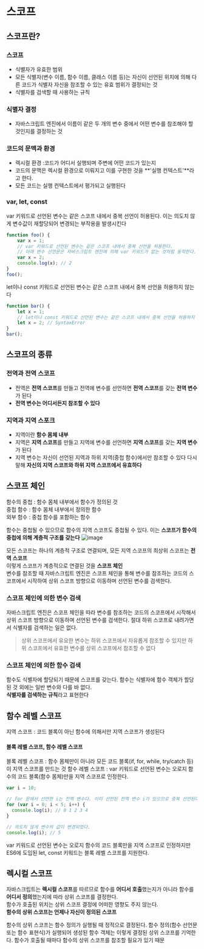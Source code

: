 # 스코프

## 스코프란?

### 스코프

- 식별자가 유효한 범위
- 모든 식별자(변수 이름, 함수 이름, 클래스 이름 등)는 자신이 선언된 위치에 의해 다른 코드가 식별자 자신을 참조할 수 있는 유효 범위가 결정되는 것
- 식별자를 검색할 때 사용하는 규칙

### 식별자 결정

- 자바스크립트 엔진에서 이름이 같은 두 개의 변수 중에서 어떤 변수를 참조해야 할 것인지를 결정하는 것

### 코드의 문맥과 환경

- 렉시컬 환경 :코드가 어디서 실행되며 주변에 어떤 코드가 있는지
- 코드의 문맥은 렉시컬 환경으로 이뤄지고 이를 구현한 것을 **'실행 컨텍스트'**라고 한다.
- 모든 코드는 실행 컨텍스트에서 평가되고 실행된다

### var, let, const

var 키워드로 선언된 변수는 같은 스코프 내에서 중복 선언이 허용된다. 이는 의도치 않게 변수값이 재할당되어 변경되는 부작용을 발생시킨다

```JavaScript
function foo() {
    var x = 1;
    // var 키워드로 선언된 변수는 같은 스코프 내에서 중복 선언을 허용한다.
    // 아래 변수 선언문은 자바스크립트 엔진에 의해 var 키워드가 없는 것처럼 동작한다.
    var x = 2;
    console.log(x); // 2
}
foo();
```

let이나 const 키워드로 선언된 변수는 같은 스코프 내에서 중복 선언을 허용하지 않는다

```JavaScript
function bar() {
    let x = 1;
    // let이나 const 키워드로 선언된 변수는 같은 스코프 내에서 중복 선언을 허용하지 않는다
    let x = 2; // SyntaxError
}
bar();
```

## 스코프의 종류

### 전역과 전역 스코프

- 전역은 **전역 스코프**를 만들고 전역에 변수를 선언하면 **전역 스코프**를 갖는 **전역 변수**가 된다
- **전역 변수는 어디서든지 참조할 수 있다**

### 지역과 지역 스포크

- 지역이란 **함수 몸체 내부**
- 지역은 **지역 스코프**를 만들고 지역에 변수를 선언하면 **지역 스코프**를 갖는 **지역 변수**가 된다
- 지역 변수는 자신이 선언된 지역과 하위 지역(중첩 함수)에서만 참조할 수 있다 다시 말해 **자신의 지역 스코프와 하위 지역 스코프에서 유효하다**

## 스코프 체인

함수의 중첩 : 함수 몸체 내부에서 함수가 정의된 것<br>
중첩 함수 : 함수 몸체 내부에서 정의한 함수<br>
외부 함수 : 중첩 함수를 포함하는 함수<br>

함수는 중첩될 수 있으므로 함수의 지역 스코프도 중첩될 수 있다. 이는 **스코프가 함수의 중첩에 의해 계층적 구조를 갖는다**
![image](https://user-images.githubusercontent.com/89209626/150940992-e40cf244-7152-46a1-a842-5d09a11890f1.png)

모든 스코프는 하나의 계층적 구조로 연결되며, 모든 지역 스코프의 최상위 스코프는 **전역 스코프**<br>
이렇게 스코프가 계층적으로 연결된 것을 **스코프 체인** <br>
변수를 참조할 때 자바스크립트 엔진은 스코프 체인을 통해 변수를 참조하는 코드의 스코프에서 시작하여 상위 스코프 방향으로 이동하며 선언된 변수를 검색한다.

### 스코프 체인에 의한 변수 검색

자바스크립트 엔진은 스코프 체인을 따라 변수를 참조하는 코드의 스코프에서 시작해서 상위 스코프 방향으로 이동하며 선언된 변수를 검색한다. 절대 하위 스코프로 내려가면서 식별자를 검색하는 일은 없다. <br>

> 상위 스코프에서 유요한 변수는 하위 스코프에서 자유롭게 참조할 수 있지만 하위 스코프에서 유효한 변수를 상위 스코프에서 참조할 수 없다

### 스코프 체인에 의한 함수 검색

함수도 식별자에 할당되기 때문에 스코프를 갖는다. 함수는 식별자에 함수 객체가 할당된 것 외에는 일반 변수와 다를 바 없다.<br>
**식별자를 검색하는 규칙**라고 표현한다

## 함수 레벨 스코프

지역 스코프 : 코드 블록이 아닌 함수에 의해서만 지역 스코프가 생성된다

#### 블록 레벨 스코프, 함수 레벨 스코프

블록 레벨 스코프 : 함수 몸체만이 아니라 모든 코드 블록(if, for, while, try/catch 등)이 지역 스코프를 만드는 것
함수 레벨 스코프 : var 키워드로 선언된 변수는 오로지 함수의 코드 블록(함수 몸체)만을 지역 스코프로 인정한다.

```javascript
var i = 10;

// for 문에서 선언한 i는 전역 변수다. 이미 선언된 전역 변수 i가 있으므로 중복 선언된다.
for (var i = 0; i < 5; i++) {
  console.log(i); // 0 1 2 3 4
}

// 의도치 않게 변수의 값이 변경되었다.
console.log(i); // 5
```

var 키워드로 선언된 변수는 오로지 함수의 코드 블록만을 지역 스코프로 인정하지만 ES6에 도입된 let, const 키워드는 블록 레벨 스코프를 지원한다.

## 렉시컬 스코프

자바스크립트는 **렉시컬 스코프**를 따르므로 함수를 **어디서 호출**했는지가 아니라 함수를 **어디서 정의**했는지에 따라 상위 스코프를 결정한다. <br>
함수가 호출된 위치는 상위 스코프 결정에 어떠한 영향도 주지 않는다.<br>
**함수의 상위 스코프는 언제나 자신이 정의된 스코프**

함수의 상위 스코프는 함수 정의가 실행될 때 정적으로 결정된다. 함수 정의(함수 선언문 또는 함수 표현식)가 실행되어 생성된 함수 객체는 이렇게 결정된 상위 스코프를 기억한다. 함수가 호출될 때마다 함수의 상위 스코프를 참조할 필요가 있기 때문
